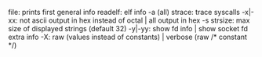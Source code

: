 file: prints first general info
readelf: elf info
    -a (all)
strace: trace syscalls
    -x|-xx: not ascii output in hex instead of octal | all output in hex
    -s strsize: max size of displayed strings (default 32)
    -y|-yy: show fd info | show socket fd extra info
    -X: raw (values instead of constants) | verbose (raw /* constant */)
